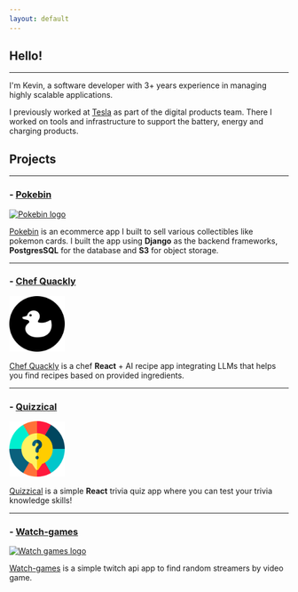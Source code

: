 ```yaml
---
layout: default
---
```

<base target="_blank">

## Hello!

***

I'm Kevin, a software developer with 3+ years experience in managing highly scalable applications. 

I previously worked at [Tesla](https://www.tesla.com/) as part of the digital products team. There I worked on tools and infrastructure to support the battery, energy and charging products.


## Projects

***


### - [Pokebin](https://pokebin.app/)

[![Pokebin logo](https://i.imgur.com/XkR0x8d.png)](https://pokebin.app/)

[Pokebin](https://pokebin.app/) is an ecommerce app I built to sell various collectibles like pokemon cards.
I built the app using **Django** as the backend frameworks, **PostgresSQL** for the database and **S3** for object storage.

***

### - [Chef Quackly](https://chef-quackly.onrender.com/)

<a href="https://chef-quackly.onrender.com/">
  <img src="./assets/images/rubber-duck.png" alt="Chef Quackly logo" width="100" height="100">
</a>

[Chef Quackly](https://chef-quackly.onrender.com/) is a chef **React** + AI recipe app integrating LLMs that helps you find recipes based on provided ingredients.

***

### - [Quizzical](https://kevinparas.me/quizzical/)

<a href="https://kevinparas.me/quizzical/">
  <img src="./assets/images/quiz.png" alt="Quizzical logo" width="100" height="100">
</a>

[Quizzical](https://kevinparas.me/quizzical/) is a simple **React** trivia quiz app where you can test your trivia knowledge skills!

***


### - [Watch-games](https://kevinsmhevin.github.io/watch-games/)

[![Watch games logo](https://i.imgur.com/RFlYkt9.png)](https://kevinsmhevin.github.io/watch-games/)

[Watch-games](https://kevinsmhevin.github.io/watch-games/) is a simple twitch api app to find random streamers by video game.

